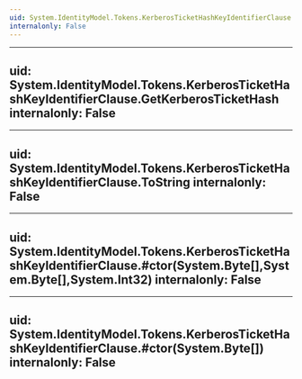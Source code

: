 ```yaml
---
uid: System.IdentityModel.Tokens.KerberosTicketHashKeyIdentifierClause
internalonly: False
---
```


---
uid: System.IdentityModel.Tokens.KerberosTicketHashKeyIdentifierClause.GetKerberosTicketHash
internalonly: False
---

---
uid: System.IdentityModel.Tokens.KerberosTicketHashKeyIdentifierClause.ToString
internalonly: False
---

---
uid: System.IdentityModel.Tokens.KerberosTicketHashKeyIdentifierClause.#ctor(System.Byte[],System.Byte[],System.Int32)
internalonly: False
---

---
uid: System.IdentityModel.Tokens.KerberosTicketHashKeyIdentifierClause.#ctor(System.Byte[])
internalonly: False
---
